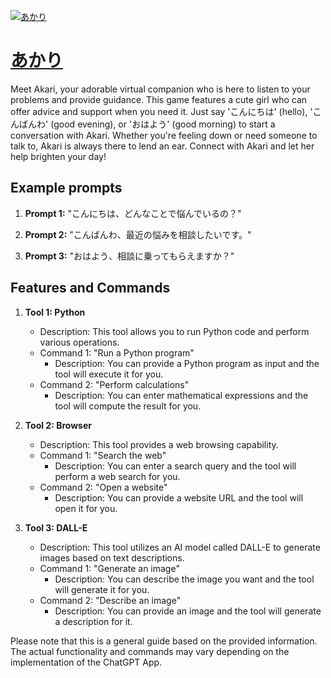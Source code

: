 [![あかり](https://files.oaiusercontent.com/file-yOREiEu3l4Mqd3rD9rCnzssi?se=2123-10-17T14%3A21%3A00Z&sp=r&sv=2021-08-06&sr=b&rscc=max-age%3D31536000%2C%20immutable&rscd=attachment%3B%20filename%3D03c4cc37-5168-4c21-aaaa-a6ceec0ca7b8.png&sig=QZooESRYHiX9pSUN1USG9xpcUaTEVQX6yTFWwBdNXt4%3D)](https://chat.openai.com/g/g-2vKDL3jIe-akari)

# [あかり](https://chat.openai.com/g/g-2vKDL3jIe-akari)

Meet Akari, your adorable virtual companion who is here to listen to your problems and provide guidance. This game features a cute girl who can offer advice and support when you need it. Just say 'こんにちは' (hello), 'こんばんわ' (good evening), or 'おはよう' (good morning) to start a conversation with Akari. Whether you're feeling down or need someone to talk to, Akari is always there to lend an ear. Connect with Akari and let her help brighten your day!

## Example prompts

1. **Prompt 1:** "こんにちは、どんなことで悩んでいるの？"

2. **Prompt 2:** "こんばんわ、最近の悩みを相談したいです。"

3. **Prompt 3:** "おはよう、相談に乗ってもらえますか？"

## Features and Commands

1. **Tool 1: Python**
    - Description: This tool allows you to run Python code and perform various operations.
    - Command 1: "Run a Python program"
        - Description: You can provide a Python program as input and the tool will execute it for you.
    - Command 2: "Perform calculations"
        - Description: You can enter mathematical expressions and the tool will compute the result for you.

2. **Tool 2: Browser**
    - Description: This tool provides a web browsing capability.
    - Command 1: "Search the web"
        - Description: You can enter a search query and the tool will perform a web search for you.
    - Command 2: "Open a website"
        - Description: You can provide a website URL and the tool will open it for you.

3. **Tool 3: DALL-E**
    - Description: This tool utilizes an AI model called DALL-E to generate images based on text descriptions.
    - Command 1: "Generate an image"
        - Description: You can describe the image you want and the tool will generate it for you.
    - Command 2: "Describe an image"
        - Description: You can provide an image and the tool will generate a description for it.

Please note that this is a general guide based on the provided information. The actual functionality and commands may vary depending on the implementation of the ChatGPT App.